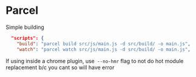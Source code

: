 # Parcel

Simple building

```json
  "scripts": {
    "build": "parcel build src/js/main.js -d src/build/ -o main.js",
    "watch": "parcel watch src/js/main.js -d src/build/ -o main.js",
```

If using inside a chrome plugin, use` --no-hmr` flag to not do hot module replacement b/c you cant so will have error

